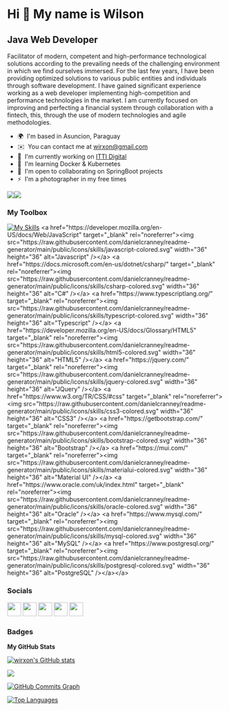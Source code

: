 Hi 👋 My name is Wilson
=======================

Java Web Developer
------------------

Facilitator of modern, competent and high-performance technological solutions according to the prevailing needs of the challenging environment in which we find ourselves immersed. For the last few years, I have been providing optimized solutions to various public entities and individuals through software development. I have gained significant experience working as a web developer implementing high-competition and performance technologies in the market. I am currently focused on improving and perfecting a financial system through collaboration with a fintech, this, through the use of modern technologies and agile methodologies.

* 🌍  I'm based in Asuncion, Paraguay
* ✉️  You can contact me at [wirxon@gmail.com](mailto:wirxon@gmail.com)
* 🚀  I'm currently working on [ITTI Digital](http://www.itti.digital/es)
* 🧠  I'm learning Docker & Kubernetes
* 🤝  I'm open to collaborating on SpringBoot projects
* ⚡  I'm a photographer in my free times

<a href="https://www.twitter.com/wirson_ferreira" target="_blank" rel="noreferrer"><img
src="https://img.shields.io/twitter/follow/wirson_ferreira?logo=twitter&style=for-the-badge&color=ec4899&labelColor=171717"
/></a><a href="https://www.github.com/wirxon" target="_blank" rel="noreferrer"><img
src="https://img.shields.io/github/followers/wirxon?logo=github&style=for-the-badge&color=ec4899&labelColor=171717" /></a>

### My Toolbox

<p align="left">

  
[![My Skills](https://skillicons.dev/icons?i=java)]([https://skillicons.dev](https://www.oracle.com/java/))
<a href="https://developer.mozilla.org/en-US/docs/Web/JavaScript" target="_blank" rel="noreferrer"><img src="https://raw.githubusercontent.com/danielcranney/readme-generator/main/public/icons/skills/javascript-colored.svg" width="36" height="36" alt="Javascript" /></a>
<a href="https://docs.microsoft.com/en-us/dotnet/csharp/" target="_blank" rel="noreferrer"><img src="https://raw.githubusercontent.com/danielcranney/readme-generator/main/public/icons/skills/csharp-colored.svg" width="36" height="36" alt="C#" /></a>
<a href="https://www.typescriptlang.org/" target="_blank" rel="noreferrer"><img src="https://raw.githubusercontent.com/danielcranney/readme-generator/main/public/icons/skills/typescript-colored.svg" width="36" height="36" alt="Typescript" /></a>
<a href="https://developer.mozilla.org/en-US/docs/Glossary/HTML5" target="_blank" rel="noreferrer"><img src="https://raw.githubusercontent.com/danielcranney/readme-generator/main/public/icons/skills/html5-colored.svg" width="36" height="36" alt="HTML5" /></a>
<a href="https://jquery.com/" target="_blank" rel="noreferrer"><img src="https://raw.githubusercontent.com/danielcranney/readme-generator/main/public/icons/skills/jquery-colored.svg" width="36" height="36" alt="JQuery" /></a>
<a href="https://www.w3.org/TR/CSS/#css" target="_blank" rel="noreferrer"><img src="https://raw.githubusercontent.com/danielcranney/readme-generator/main/public/icons/skills/css3-colored.svg" width="36" height="36" alt="CSS3" /></a>
<a href="https://getbootstrap.com/" target="_blank" rel="noreferrer"><img src="https://raw.githubusercontent.com/danielcranney/readme-generator/main/public/icons/skills/bootstrap-colored.svg" width="36" height="36" alt="Bootstrap" /></a>
<a href="https://mui.com/" target="_blank" rel="noreferrer"><img src="https://raw.githubusercontent.com/danielcranney/readme-generator/main/public/icons/skills/materialui-colored.svg" width="36" height="36" alt="Material UI" /></a>
<a href="https://www.oracle.com/uk/index.html" target="_blank" rel="noreferrer"><img src="https://raw.githubusercontent.com/danielcranney/readme-generator/main/public/icons/skills/oracle-colored.svg" width="36" height="36" alt="Oracle" /></a>
<a href="https://www.mysql.com/" target="_blank" rel="noreferrer"><img src="https://raw.githubusercontent.com/danielcranney/readme-generator/main/public/icons/skills/mysql-colored.svg" width="36" height="36" alt="MySQL" /></a>
<a href="https://www.postgresql.org/" target="_blank" rel="noreferrer"><img src="https://raw.githubusercontent.com/danielcranney/readme-generator/main/public/icons/skills/postgresql-colored.svg" width="36" height="36" alt="PostgreSQL" /></a></a>
</p>


### Socials

<p align="left"> <a href="https://discord.com/users/wirxon#8589" target="_blank" rel="noreferrer"><img src="https://raw.githubusercontent.com/danielcranney/readme-generator/main/public/icons/socials/discord.svg" width="32" height="32" /></a> <a href="https://www.github.com/wirxon" target="_blank" rel="noreferrer"><img src="https://raw.githubusercontent.com/danielcranney/readme-generator/main/public/icons/socials/github.svg" width="32" height="32" /></a> <a href="http://www.instagram.com/wirson_ferreira" target="_blank" rel="noreferrer"><img src="https://raw.githubusercontent.com/danielcranney/readme-generator/main/public/icons/socials/instagram.svg" width="32" height="32" /></a> <a href="https://www.linkedin.com/in/wirxonferreira" target="_blank" rel="noreferrer"><img src="https://raw.githubusercontent.com/danielcranney/readme-generator/main/public/icons/socials/linkedin.svg" width="32" height="32" /></a> <a href="https://www.stackoverflow.com/users/14127369/wirxon" target="_blank" rel="noreferrer"><img src="https://raw.githubusercontent.com/danielcranney/readme-generator/main/public/icons/socials/stackoverflow.svg" width="32" height="32" /></a></p>

### Badges

<b>My GitHub Stats</b>

<a href="http://www.github.com/wirxon"><img src="https://github-readme-stats.vercel.app/api?username=wirxon&show_icons=true&hide=&count_private=true&title_color=84cc16&text_color=ffffff&icon_color=ec4899&bg_color=171717&hide_border=true&show_icons=true" alt="wirxon's GitHub stats" /></a>

<a href="http://www.github.com/wirxon"><img src="https://github-readme-streak-stats.herokuapp.com/?user=wirxon&stroke=ffffff&background=171717&ring=84cc16&fire=84cc16&currStreakNum=ffffff&currStreakLabel=84cc16&sideNums=ffffff&sideLabels=ffffff&dates=ffffff&hide_border=true" /></a>

<a href="http://www.github.com/wirxon"><img src="https://activity-graph.herokuapp.com/graph?username=wirxon&bg_color=171717&color=ffffff&line=ec4899&point=ffffff&area_color=171717&area=true&hide_border=true&custom_title=GitHub%20Commits%20Graph" alt="GitHub Commits Graph" /></a>

<a href="https://github.com/wirxon" align="left">
<img src="https://github-readme-stats.vercel.app/api/top-langs/?username=wirxon&langs_count=10&title_color=84cc16&text_color=ffffff&icon_color=ec4899&bg_color=171717&hide_border=true&locale=en&custom_title=Top%20%Languages" alt="Top Languages" /></a>
